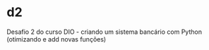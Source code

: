 # d2
Desafio 2 do curso DIO - criando um sistema bancário com Python (otimizando e add novas funções)
